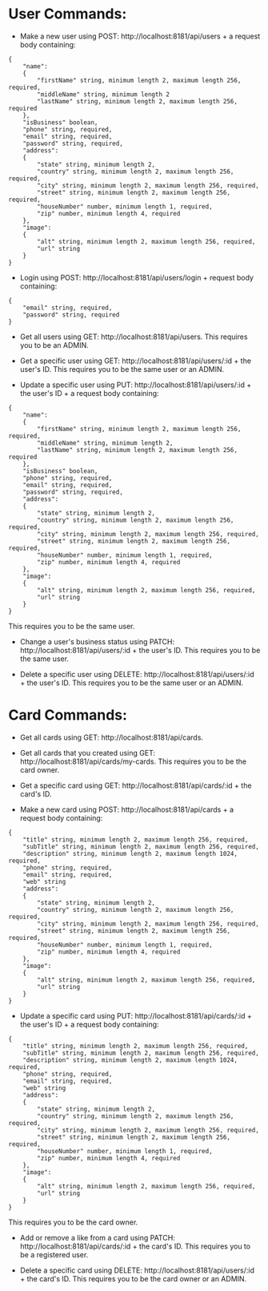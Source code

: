 # User Commands:
* Make a new user using POST: http://localhost:8181/api/users + a request body containing:
```
{
    "name":
    {
        "firstName" string, minimum length 2, maximum length 256, required,
        "middleName" string, minimum length 2
        "lastName" string, minimum length 2, maximum length 256, required
    },
    "isBusiness" boolean,
    "phone" string, required,
    "email" string, required,
    "password" string, required,
    "address":
    {
        "state" string, minimum length 2,
        "country" string, minimum length 2, maximum length 256, required,
        "city" string, minimum length 2, maximum length 256, required,
        "street" string, minimum length 2, maximum length 256, required,
        "houseNumber" number, minimum length 1, required,
        "zip" number, minimum length 4, required
    },
    "image":
    {
        "alt" string, minimum length 2, maximum length 256, required,
        "url" string
    }
}
```

* Login using POST: http://localhost:8181/api/users/login + request body containing:
```
{
    "email" string, required,
    "password" string, required
}
```

* Get all users using GET: http://localhost:8181/api/users. This requires you to be an ADMIN.

* Get a specific user using GET: http://localhost:8181/api/users/:id + the user's ID. This requires you to be the same user or an ADMIN.

* Update a specific user using PUT: http://localhost:8181/api/users/:id + the user's ID + a request body containing:
```
{
    "name":
    {
        "firstName" string, minimum length 2, maximum length 256, required,
        "middleName" string, minimum length 2,
        "lastName" string, minimum length 2, maximum length 256, required
    },
    "isBusiness" boolean,
    "phone" string, required,
    "email" string, required,
    "password" string, required,
    "address":
    {
        "state" string, minimum length 2,
        "country" string, minimum length 2, maximum length 256, required,
        "city" string, minimum length 2, maximum length 256, required,
        "street" string, minimum length 2, maximum length 256, required,
        "houseNumber" number, minimum length 1, required,
        "zip" number, minimum length 4, required
    },
    "image":
    {
        "alt" string, minimum length 2, maximum length 256, required,
        "url" string
    }
}
```
This requires you to be the same user.

* Change a user's business status using PATCH: http://localhost:8181/api/users/:id + the user's ID. This requires you to be the same user.

* Delete a specific user using DELETE: http://localhost:8181/api/users/:id + the user's ID. This requires you to be the same user or an ADMIN.

# Card Commands:
* Get all cards using GET: http://localhost:8181/api/cards.

* Get all cards that you created using GET: http://localhost:8181/api/cards/my-cards. This requires you to be the card owner.

* Get a specific card using GET: http://localhost:8181/api/cards/:id + the card's ID.

* Make a new card using POST: http://localhost:8181/api/cards + a request body containing:
```
{
    "title" string, minimum length 2, maximum length 256, required,
    "subTitle" string, minimum length 2, maximum length 256, required,
    "description" string, minimum length 2, maximum length 1024, required,
    "phone" string, required,
    "email" string, required,
    "web" string
    "address":
    {
        "state" string, minimum length 2,
        "country" string, minimum length 2, maximum length 256, required,
        "city" string, minimum length 2, maximum length 256, required,
        "street" string, minimum length 2, maximum length 256, required,
        "houseNumber" number, minimum length 1, required,
        "zip" number, minimum length 4, required
    },
    "image":
    {
        "alt" string, minimum length 2, maximum length 256, required,
        "url" string
    }
}
```

* Update a specific card using PUT: http://localhost:8181/api/cards/:id + the user's ID + a request body containing:
```
{
    "title" string, minimum length 2, maximum length 256, required,
    "subTitle" string, minimum length 2, maximum length 256, required,
    "description" string, minimum length 2, maximum length 1024, required,
    "phone" string, required,
    "email" string, required,
    "web" string
    "address":
    {
        "state" string, minimum length 2,
        "country" string, minimum length 2, maximum length 256, required,
        "city" string, minimum length 2, maximum length 256, required,
        "street" string, minimum length 2, maximum length 256, required,
        "houseNumber" number, minimum length 1, required,
        "zip" number, minimum length 4, required
    },
    "image":
    {
        "alt" string, minimum length 2, maximum length 256, required,
        "url" string
    }
}
```
This requires you to be the card owner.

* Add or remove a like from a card using PATCH: http://localhost:8181/api/cards/:id + the card's ID. This requires you to be a registered user.

* Delete a specific card using DELETE: http://localhost:8181/api/users/:id + the card's ID. This requires you to be the card owner or an ADMIN.